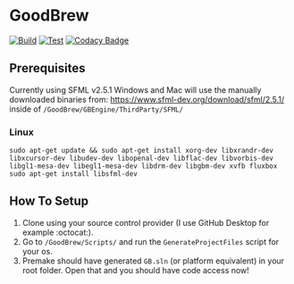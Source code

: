 # GoodBrew

[![Build](https://github.com/TrashCoder94/GoodBrew/actions/workflows/build.yml/badge.svg)](https://github.com/TrashCoder94/GoodBrew/actions/workflows/build.yml)
[![Test](https://github.com/TrashCoder94/GoodBrew/actions/workflows/test.yml/badge.svg)](https://github.com/TrashCoder94/GoodBrew/actions/workflows/test.yml)
[![Codacy Badge](https://app.codacy.com/project/badge/Grade/1640b63da8a1499a8ab98a72cb31c560)](https://www.codacy.com/gh/TrashCoder94/GoodBrew/dashboard?utm_source=github.com&amp;utm_medium=referral&amp;utm_content=TrashCoder94/GoodBrew&amp;utm_campaign=Badge_Grade)

## Prerequisites

Currently using SFML v2.5.1
Windows and Mac will use the manually downloaded binaries from: https://www.sfml-dev.org/download/sfml/2.5.1/ inside of `/GoodBrew/GBEngine/ThirdParty/SFML/`

### Linux
```
sudo apt-get update && sudo apt-get install xorg-dev libxrandr-dev libxcursor-dev libudev-dev libopenal-dev libflac-dev libvorbis-dev libgl1-mesa-dev libegl1-mesa-dev libdrm-dev libgbm-dev xvfb fluxbox
sudo apt-get install libsfml-dev
```

## How To Setup

1.	Clone using your source control provider (I use GitHub Desktop for example :octocat:).
2.	Go to `/GoodBrew/Scripts/` and run the `GenerateProjectFiles` script for your os.
3.	Premake should have generated `GB.sln` (or platform equivalent) in your root folder. Open that and you should have code access now!
